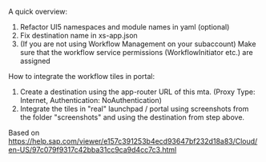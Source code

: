 A quick overview:

 1. Refactor UI5 namespaces and module names in yaml (optional)
 2. Fix destination name in xs-app.json
 3. (If you are not using Workflow Management on your subaccount) Make sure that the workflow service permissions (WorkflowInitiator etc.) are assigned

How to integrate the workflow tiles in portal:

 1. Create a destination using the app-router URL of this mta. (Proxy Type: Internet, Authentication: NoAuthentication)
 2. Integrate the tiles in "real" launchpad / portal using screenshots from the folder "screenshots" and using the destination from step above.

Based on https://help.sap.com/viewer/e157c391253b4ecd93647bf232d18a83/Cloud/en-US/97c079f9317c42bba31cc9ca9d4cc7c3.html